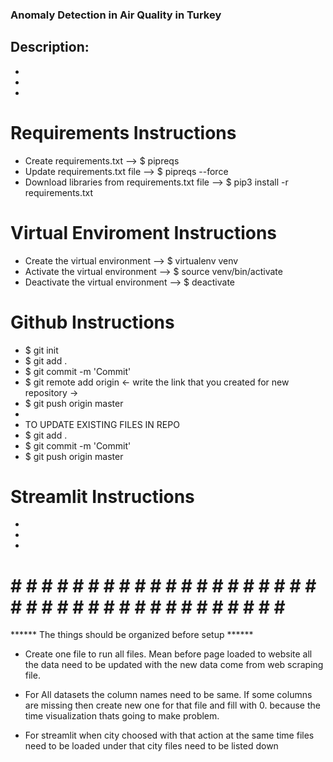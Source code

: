 ### Anomaly Detection in Air Quality in Turkey


## Description: 
- 
- 
- 

# Requirements Instructions
- Create requirements.txt --> $ pipreqs
- Update requirements.txt file --> $ pipreqs --force
- Download libraries from requirements.txt file --> $ pip3 install -r requirements.txt

# Virtual Enviroment Instructions
- Create the virtual environment --> $ virtualenv venv
- Activate the virtual environment --> $ source venv/bin/activate
- Deactivate the virtual environment --> $ deactivate

# Github Instructions 
- $ git init
- $ git add .
- $ git commit -m 'Commit'
- $ git remote add origin <- write the link that you created for new repository ->
- $ git push origin master
- 
- TO UPDATE EXISTING FILES IN REPO
- $ git add .
- $ git commit -m 'Commit'
- $ git push origin master


# Streamlit Instructions
- 
- 
- 


# # # # # # # # # # # # # # # # # # # # # # # # # # # # # # # # # # # # # # # #
******  The things should be organized before setup  ******
- Create one file to run all files. Mean before page loaded to website all the data need to be updated with the new data come from web scraping file.

- For All datasets the column names need to be same. If some columns are missing then create new one for that file and fill with 0. because the time visualization thats going to make problem.

- For streamlit when city choosed with that action at the same time files need to be loaded under that city files need to be listed down  
